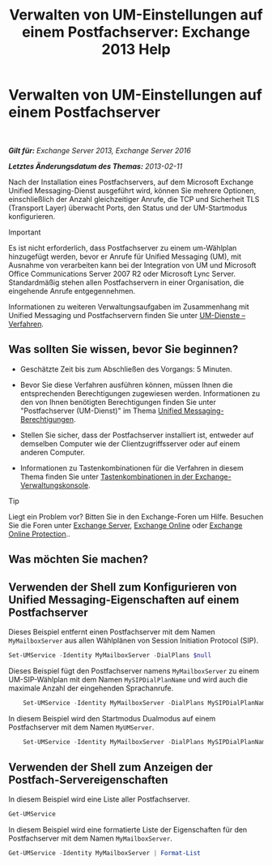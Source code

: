 ﻿---
title: 'Verwalten von UM-Einstellungen auf einem Postfachserver: Exchange 2013 Help'
TOCTitle: Verwalten von UM-Einstellungen auf einem Postfachserver
ms:assetid: 6df4853d-21d2-473f-b0ca-ebc996d8794a
ms:mtpsurl: https://technet.microsoft.com/de-de/library/Aa998815(v=EXCHG.150)
ms:contentKeyID: 50554844
ms.date: 05/22/2018
mtps_version: v=EXCHG.150
f1_keywords:
- Microsoft.Exchange.Management.SnapIn.Esm.Servers.UnifiedMessaging.UMServerPropertiesPropertyPage
ms.translationtype: MT
---

# Verwalten von UM-Einstellungen auf einem Postfachserver

 

_**Gilt für:** Exchange Server 2013, Exchange Server 2016_

_**Letztes Änderungsdatum des Themas:** 2013-02-11_

Nach der Installation eines Postfachservers, auf dem Microsoft Exchange Unified Messaging-Dienst ausgeführt wird, können Sie mehrere Optionen, einschließlich der Anzahl gleichzeitiger Anrufe, die TCP und Sicherheit TLS (Transport Layer) überwacht Ports, den Status und der UM-Startmodus konfigurieren.


> [!IMPORTANT]
> Es ist nicht erforderlich, dass Postfachserver zu einem um-Wählplan hinzugefügt werden, bevor er Anrufe für Unified Messaging (UM), mit Ausnahme von verarbeiten kann bei der Integration von UM und Microsoft Office Communications Server 2007 R2 oder Microsoft Lync Server. Standardmäßig stehen allen Postfachservern in einer Organisation, die eingehende Anrufe entgegennehmen.



Informationen zu weiteren Verwaltungsaufgaben im Zusammenhang mit Unified Messaging und Postfachservern finden Sie unter [UM-Dienste – Verfahren](um-services-procedures-exchange-2013-help.md).

## Was sollten Sie wissen, bevor Sie beginnen?

  - Geschätzte Zeit bis zum Abschließen des Vorgangs: 5 Minuten.

  - Bevor Sie diese Verfahren ausführen können, müssen Ihnen die entsprechenden Berechtigungen zugewiesen werden. Informationen zu den von Ihnen benötigten Berechtigungen finden Sie unter "Postfachserver (UM-Dienst)" im Thema [Unified Messaging-Berechtigungen](unified-messaging-permissions-exchange-2013-help.md).

  - Stellen Sie sicher, dass der Postfachserver installiert ist, entweder auf demselben Computer wie der Clientzugriffsserver oder auf einem anderen Computer.

  - Informationen zu Tastenkombinationen für die Verfahren in diesem Thema finden Sie unter [Tastenkombinationen in der Exchange-Verwaltungskonsole](keyboard-shortcuts-in-the-exchange-admin-center-exchange-online-protection-help.md).


> [!TIP]
> Liegt ein Problem vor? Bitten Sie in den Exchange-Foren um Hilfe. Besuchen Sie die Foren unter <A href="https://go.microsoft.com/fwlink/p/?linkid=60612">Exchange Server</A>, <A href="https://go.microsoft.com/fwlink/p/?linkid=267542">Exchange Online</A> oder <A href="https://go.microsoft.com/fwlink/p/?linkid=285351">Exchange Online Protection</A>..



## Was möchten Sie machen?

## Verwenden der Shell zum Konfigurieren von Unified Messaging-Eigenschaften auf einem Postfachserver

Dieses Beispiel entfernt einen Postfachserver mit dem Namen `MyMailboxServer` aus allen Wählplänen von Session Initiation Protocol (SIP).

```powershell
Set-UMService -Identity MyMailboxServer -DialPlans $null
```

Dieses Beispiel fügt den Postfachserver namens `MyMailboxServer` zu einem UM-SIP-Wählplan mit dem Namen `MySIPDialPlanName` und wird auch die maximale Anzahl der eingehenden Sprachanrufe.

```powershell
    Set-UMService -Identity MyMailboxServer -DialPlans MySIPDialPlanName -MaxCalls 150 
```

In diesem Beispiel wird den Startmodus Dualmodus auf einem Postfachserver mit dem Namen `MyUMServer`.

```powershell
    Set-UMService -Identity MyMailboxServer -DialPlans MySIPDialPlanName -UMStartUpMode -Dual 
```

## Verwenden der Shell zum Anzeigen der Postfach-Servereigenschaften

In diesem Beispiel wird eine Liste aller Postfachserver.

```powershell
Get-UMService
```

In diesem Beispiel wird eine formatierte Liste der Eigenschaften für den Postfachserver mit dem Namen `MyMailboxServer`.

```powershell
Get-UMService -Identity MyMailboxServer | Format-List
```

